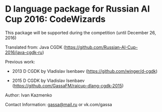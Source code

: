 # D language package for Russian AI Cup 2016: CodeWizards

This package will be supported during the competition (until December 26, 2016)

Translated from: Java CGDK (https://github.com/Russian-AI-Cup-2016/java-cgdk-ru)

Previous work:

* 2013 D CGDK by Vladislav Isenbaev (https://github.com/winger/d-cgdk)

* 2015 D CGDK by Vladislav Isenbaev (https://github.com/GassaFM/raicup-dlang-cgdk-2015)

Author: Ivan Kazmenko

Contact Information: gassa@mail.ru or vk.com/gassa
